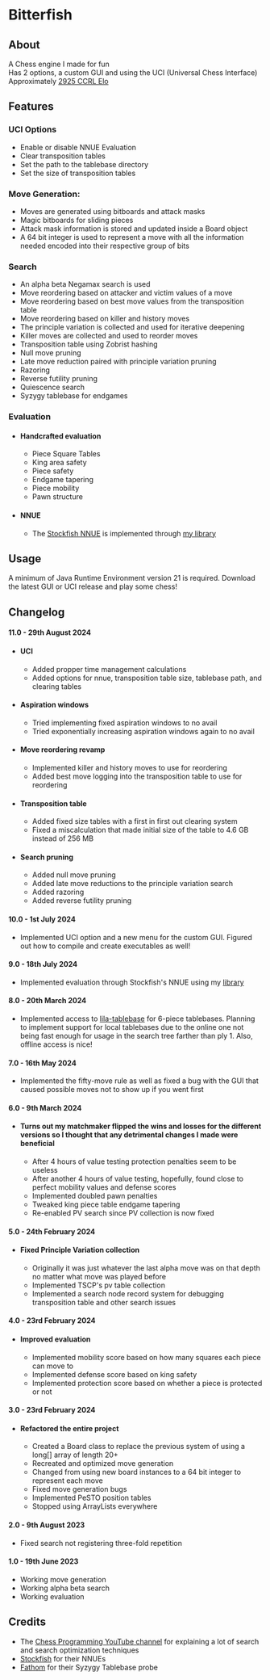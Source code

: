 

# Bitterfish

## About
A Chess engine I made for fun\
Has 2 options, a custom GUI and using the UCI (Universal Chess Interface)\
Approximately [2925 CCRL Elo](https://github.com/VedantJoshi1409/Bitterfish/blob/main/Ranking/Bitterfish_Ranking.txt)

## Features

### UCI Options
- Enable or disable NNUE Evaluation
- Clear transposition tables
- Set the path to the tablebase directory 
- Set the size of transposition tables


### Move Generation:
- Moves are generated using bitboards and attack masks
- Magic bitboards for sliding pieces
- Attack mask information is stored and updated inside a Board object
- A 64 bit integer is used to represent a move with all the information needed encoded into their respective group of bits

### Search
- An alpha beta Negamax search is used
- Move reordering based on attacker and victim values of a move 
- Move reordering based on best move values from the transposition table
- Move reordering based on killer and history moves
- The principle variation is collected and used for iterative deepening
- Killer moves are collected and used to reorder moves
- Transposition table using Zobrist hashing
- Null move pruning
- Late move reduction paired with principle variation pruning
- Razoring
- Reverse futility pruning
- Quiescence search 
- Syzygy tablebase for endgames

### Evaluation
- #### Handcrafted evaluation
	- Piece Square Tables
	- King area safety
	- Piece safety
	- Endgame tapering
	- Piece mobility 
	- Pawn structure
- #### NNUE
	- The [Stockfish NNUE](https://tests.stockfishchess.org/nns) is implemented through [my library](https://github.com/VedantJoshi1409/stockfish_nnue_probe) 

## Usage
A minimum of Java Runtime Environment version 21 is required.
Download the latest GUI or UCI release and play some chess!

## Changelog
#### 11.0 - 29th August 2024
- #### UCI
  - Added propper time management calculations
  - Added options for nnue, transposition table size, tablebase path, and clearing tables

- #### Aspiration windows
  - Tried implementing fixed aspiration windows to no avail
  - Tried exponentially increasing aspiration windows again to no avail

- #### Move reordering revamp
  - Implemented killer and history moves to use for reordering
  - Added best move logging into the transposition table to use for reordering

- #### Transposition table
  - Added fixed size tables with a first in first out clearing system
  - Fixed a miscalculation that made initial size of the table to 4.6 GB instead of 256 MB 

- #### Search pruning
  - Added null move pruning
  - Added late move reductions to the principle variation search
  - Added razoring
  - Added reverse futility pruning

#### 10.0 - 1st July 2024
- Implemented UCI option and a new menu for the custom GUI. Figured out how to compile and create executables as well!

#### 9.0 - 18th July 2024
- Implemented evaluation through Stockfish's NNUE using my [library](https://github.com/VedantJoshi1409/stockfish_nnue_probe)

#### 8.0 - 20th March 2024
- Implemented access to [lila-tablebase](https://github.com/lichess-org/lila-tablebase) for 6-piece tablebases. Planning to implement support for local tablebases due to the online one not being fast enough for usage in the search tree farther than ply 1. Also, offline access is nice!

#### 7.0 - 16th May 2024
- Implemented the fifty-move rule as well as fixed a bug with the GUI that caused possible moves not to show up if you went first

#### 6.0 - 9th March 2024
- #### Turns out my matchmaker flipped the wins and losses for the different versions so I thought that any detrimental changes I made were beneficial
	- After 4 hours of value testing protection penalties seem to be useless
	-  After another 4 hours of value testing, hopefully, found close to perfect mobility values and defense scores
	- Implemented doubled pawn penalties
	- Tweaked king piece table endgame tapering
	- Re-enabled PV search since PV collection is now fixed

#### 5.0 - 24th February 2024
- #### Fixed Principle Variation collection
	- Originally it was just whatever the last alpha move was on that depth no matter what move was played before
	- Implemented TSCP's pv table collection
	- Implemented a search node record system for debugging transposition table and other search issues

#### 4.0 - 23rd February 2024
- #### Improved evaluation
	- Implemented mobility score based on how many squares each piece can move to
	- Implemented defense score based on king safety
	- Implemented protection score based on whether a piece is protected or not
	
#### 3.0 - 23rd February 2024
- #### Refactored the entire project
	- Created a Board class to replace the previous system of using a long[] array of length 20+
	- Recreated and optimized move generation
	- Changed from using new board instances to a 64 bit integer to represent each move
	- Fixed move generation bugs
	- Implemented PeSTO position tables
	- Stopped using ArrayLists everywhere 
	
#### 2.0 - 9th August 2023
- Fixed search not registering three-fold repetition 

#### 1.0 - 19th June 2023
- Working move generation
- Working alpha beta search
- Working evaluation

## Credits
- The [Chess Programming YouTube channel](https://www.youtube.com/@chessprogramming591) for explaining a lot of search and search optimization techniques
- [Stockfish](https://github.com/official-stockfish/Stockfish) for their NNUEs
- [Fathom](https://github.com/jdart1/Fathom) for their Syzygy Tablebase probe


 
